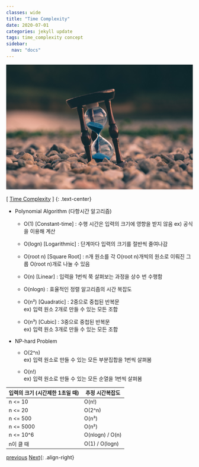 ```yaml
---
classes: wide
title: "Time Complexity"
date: 2020-07-01
categories: jekyll update
tags: time_complexity concept
sidebar:
  nav: "docs"
---
```


![Image of Time Complexity](/assets/images/time_complexity.jpg "Time Complexity")

[ [Time Complexity](https://en.wikipedia.org/wiki/Time_complexity, "Wikipedia (Time Complexity)") ]
{: .text-center}    


* Polynomial Algorithm (다항시간 알고리즘)

  + O(1) [Constant-time] : 수행 시간은 입력의 크기에 영향을 받지 않음
    ex) 공식을 이용해 계산

  + O(logn) [Logarithmic] : 단계마다 입력의 크기를 절반씩 줄여나감
  + O(root n) [Square Root] : n개 원소를 각 O(root n)개씩의 원소로 이뤄진 그룹 O(root n)개로 나눌 수 있음
  + O(n) [Linear] : 입력을 1번씩 쭉 살펴보는 과정을 상수 번 수행함
  + O(nlogn) : 효율적인 정렬 알고리즘의 시간 복잡도
  + O(n²) [Quadratic] : 2중으로 중첩된 반복문  
    ex) 입력 원소 2개로 만들 수 있는 모든 조합
  + O(n³) [Cubic] : 3중으로 중첩된 반복문  
    ex) 입력 원소 3개로 만들 수 있는 모든 조합    


* NP-hard Problem
  + O(2^n)  
    ex) 입력 원소로 만들 수 있는 모든 부분집합을 1번씩 살펴봄

  + O(n!)  
    ex) 입력 원소로 만들 수 있는 모든 순열을 1번씩 살펴봄    


입력의 크기 (시간제한 1초일 때) | 추정 시간복잡도
----------------------------- | --------------
n <= 10 | O(n!)
n <= 20 | O(2^n)
n <= 500 | O(n³)
n <= 5000 | O(n²)
n <= 10^6 | O(nlogn) / O(n)
n이 클 때 | O(1) / O(logn)


<a href="https://changpulmu.github.io/jekyll/update/Algorithm-post/" class="btn btn--inverse btn--large">previous</a>
<a href="https://changpulmu.github.io/jekyll/update/Recursion-Algorithm-post/" class="btn btn--inverse btn--large">Next</a>{: .align-right}
